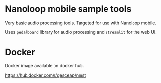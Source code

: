 # Nanoloop mobile sample tools

Very basic audio processing tools. Targeted for use with Nanoloop mobile.

Uses `pedalboard` library for audio processing and `streamlit` for the web UI.

# Docker

Docker image available on docker hub.

https://hub.docker.com/r/gesceap/nmst
